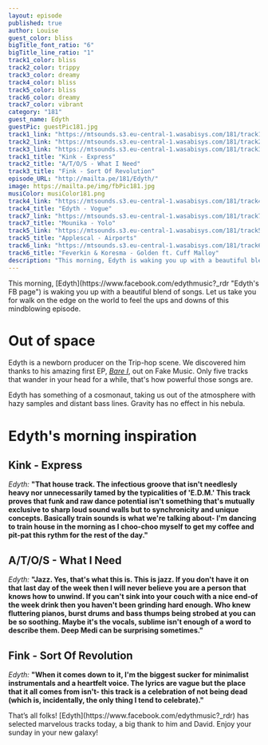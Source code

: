 ```yaml
---
layout: episode
published: true
author: Louise
guest_color: bliss
bigTitle_font_ratio: "6"
bigTitle_line_ratio: "1"
track1_color: bliss
track2_color: trippy
track3_color: dreamy
track4_color: bliss
track5_color: bliss
track6_color: dreamy
track7_color: vibrant
category: "181"
guest_name: Edyth
guestPic: guestPic181.jpg
track1_link: "https://mtsounds.s3.eu-central-1.wasabisys.com/181/track1.mp3"
track2_link: "https://mtsounds.s3.eu-central-1.wasabisys.com/181/track2.mp3"
track3_link: "https://mtsounds.s3.eu-central-1.wasabisys.com/181/track3.mp3"
track1_title: "Kink - Express"
track2_title: "A/T/O/S - What I Need"
track3_title: "Fink - Sort Of Revolution"
episode_URL: "http://mailta.pe/181/Edyth/"
image: https://mailta.pe/img/fbPic181.jpg
musiColor: musiColor181.png
track4_link: "https://mtsounds.s3.eu-central-1.wasabisys.com/181/track4.mp3"
track4_title: "Edyth - Vogue"
track7_link: "https://mtsounds.s3.eu-central-1.wasabisys.com/181/track7.mp3"
track7_title: "Mounika - Yolo"
track5_link: "https://mtsounds.s3.eu-central-1.wasabisys.com/181/track5.mp3"
track5_title: "Applescal - Airports"
track6_link: "https://mtsounds.s3.eu-central-1.wasabisys.com/181/track6.mp3"
track6_title: "Feverkin & Koresma - Golden ft. Cuff Malloy"
description: "This morning, Edyth is waking you up with a beautiful blend of songs. Let us take you for walk on the edge on the world to feel the ups and downs of this mindblowing episode."
---
```


<p id="introduction">This morning, [Edyth](https://www.facebook.com/edythmusic?_rdr "Edyth's FB page") is waking you up with a beautiful blend of songs. Let us take you for walk on the edge on the world to feel the ups and downs of this mindblowing episode. </p>

# Out of space
Edyth is a newborn producer on the Trip-hop scene. We discovered him thanks to his amazing first EP, [_Bare I_](https://soundcloud.com/fakemusicrec/sets/edyth-bare-1 "Listen to Bare I"), out on Fake Music. Only five tracks that wander in your head for a while, that's how powerful those songs are.

Edyth has something of a cosmonaut, taking us out of the atmosphere with hazy samples and distant bass lines. Gravity has no effect in his nebula.

# Edyth's morning inspiration

## Kink - Express
_Edyth:_ **"**That house track. The infectious groove that isn't needlesly heavy nor unnecessarily tamed by the typicalities of 'E.D.M.' This track proves that funk and raw dance potential isn't something that's mutually exclusive to sharp loud sound walls but to synchronicity and unique concepts. Basically train sounds is what we're talking about- I'm dancing to train house in the morning as I choo-choo myself to get my coffee and pit-pat this rythm for the rest of the day.**"**

## A/T/O/S - What I Need 
_Edyth:_ **"**Jazz. Yes, that's what this is. This is jazz. If you don't have it on that last day of the week then I will never believe you are a person that knows how to unwind. If you can't sink into your couch with a nice end-of the week drink then you haven't been grinding hard enough. Who knew fluttering pianos, burst drums and bass thumps being strobed at you can be so soothing. Maybe it's the vocals, sublime isn't enough of a word to describe them. Deep Medi can be surprising sometimes.**"**

## Fink - Sort Of Revolution
_Edyth:_ **"**When it comes down to it, I'm the biggest sucker for minimalist instrumentals and a heartfelt voice. The lyrics are vague but the place that it all comes from isn't- this track is a celebration of not being dead (which is, incidentally, the only thing I tend to celebrate).**"**

 
<p id="outroduction">
That’s all folks! [Edyth](https://www.facebook.com/edythmusic?_rdr) has selected marvelous tracks today, a big thank to him and David. Enjoy your sunday in your new galaxy!</p>